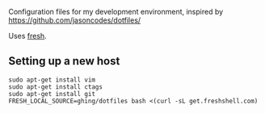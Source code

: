 Configuration files for my development environment, inspired by 
https://github.com/jasoncodes/dotfiles/

Uses [fresh](http://freshshell.com/).

## Setting up a new host

```
sudo apt-get install vim
sudo apt-get install ctags
sudo apt-get install git
FRESH_LOCAL_SOURCE=ghing/dotfiles bash <(curl -sL get.freshshell.com)
```
